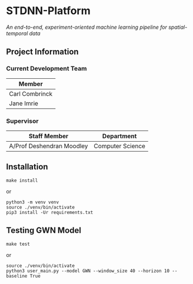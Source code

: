 # STDNN-Platform

*An end-to-end, experiment-oriented machine learning pipeline for spatial-temporal data*

## Project Information

### Current Development Team

| Member          | 
| -------------   |
| Carl Combrinck  |
| Jane Imrie      |

### Supervisor

| Staff Member              | Department           |
| -------------             |-------------         |
| A/Prof Deshendran Moodley | Computer Science     |

## Installation

```
make install
```
or
```
python3 -m venv venv
source ./venv/bin/activate
pip3 install -Ur requirements.txt
```

## Testing GWN Model
```
make test
```
or 
```
source ./venv/bin/activate
python3 user_main.py --model GWN --window_size 40 --horizon 10 --baseline True
```